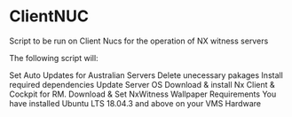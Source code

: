 # ClientNUC
Script to be run on Client Nucs for the operation of NX witness servers 

The following script will:

Set Auto Updates for Australian Servers
Delete unecessary pakages
Install required dependencies
Update Server OS
Download & install Nx Client & Cockpit for RM.
Download & Set NxWitness Wallpaper
Requirements
You have installed Ubuntu LTS 18.04.3 and above on your VMS Hardware

